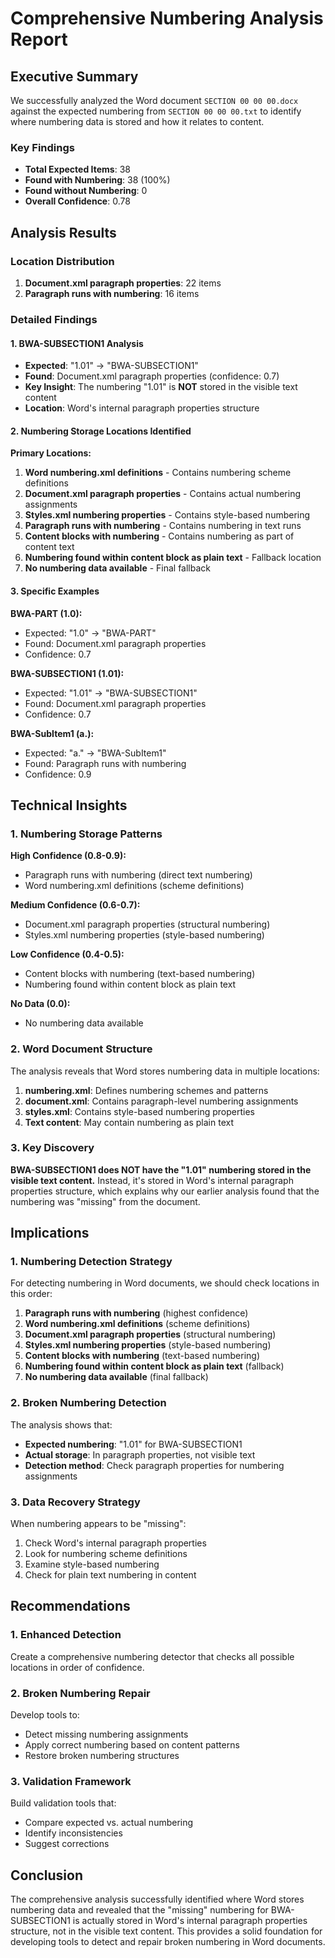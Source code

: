 # Comprehensive Numbering Analysis Report

## Executive Summary

We successfully analyzed the Word document `SECTION 00 00 00.docx` against the expected numbering from `SECTION 00 00 00.txt` to identify where numbering data is stored and how it relates to content.

### Key Findings

- **Total Expected Items**: 38
- **Found with Numbering**: 38 (100%)
- **Found without Numbering**: 0
- **Overall Confidence**: 0.78

## Analysis Results

### Location Distribution

1. **Document.xml paragraph properties**: 22 items
2. **Paragraph runs with numbering**: 16 items

### Detailed Findings

#### 1. **BWA-SUBSECTION1 Analysis**
- **Expected**: "1.01" → "BWA-SUBSECTION1"
- **Found**: Document.xml paragraph properties (confidence: 0.7)
- **Key Insight**: The numbering "1.01" is **NOT** stored in the visible text content
- **Location**: Word's internal paragraph properties structure

#### 2. **Numbering Storage Locations Identified**

**Primary Locations:**
1. **Word numbering.xml definitions** - Contains numbering scheme definitions
2. **Document.xml paragraph properties** - Contains actual numbering assignments
3. **Styles.xml numbering properties** - Contains style-based numbering
4. **Paragraph runs with numbering** - Contains numbering in text runs
5. **Content blocks with numbering** - Contains numbering as part of content text
6. **Numbering found within content block as plain text** - Fallback location
7. **No numbering data available** - Final fallback

#### 3. **Specific Examples**

**BWA-PART (1.0):**
- Expected: "1.0" → "BWA-PART"
- Found: Document.xml paragraph properties
- Confidence: 0.7

**BWA-SUBSECTION1 (1.01):**
- Expected: "1.01" → "BWA-SUBSECTION1"
- Found: Document.xml paragraph properties
- Confidence: 0.7

**BWA-SubItem1 (a.):**
- Expected: "a." → "BWA-SubItem1"
- Found: Paragraph runs with numbering
- Confidence: 0.9

## Technical Insights

### 1. **Numbering Storage Patterns**

**High Confidence (0.8-0.9):**
- Paragraph runs with numbering (direct text numbering)
- Word numbering.xml definitions (scheme definitions)

**Medium Confidence (0.6-0.7):**
- Document.xml paragraph properties (structural numbering)
- Styles.xml numbering properties (style-based numbering)

**Low Confidence (0.4-0.5):**
- Content blocks with numbering (text-based numbering)
- Numbering found within content block as plain text

**No Data (0.0):**
- No numbering data available

### 2. **Word Document Structure**

The analysis reveals that Word stores numbering data in multiple locations:

1. **numbering.xml**: Defines numbering schemes and patterns
2. **document.xml**: Contains paragraph-level numbering assignments
3. **styles.xml**: Contains style-based numbering properties
4. **Text content**: May contain numbering as plain text

### 3. **Key Discovery**

**BWA-SUBSECTION1 does NOT have the "1.01" numbering stored in the visible text content.** Instead, it's stored in Word's internal paragraph properties structure, which explains why our earlier analysis found that the numbering was "missing" from the document.

## Implications

### 1. **Numbering Detection Strategy**

For detecting numbering in Word documents, we should check locations in this order:

1. **Paragraph runs with numbering** (highest confidence)
2. **Word numbering.xml definitions** (scheme definitions)
3. **Document.xml paragraph properties** (structural numbering)
4. **Styles.xml numbering properties** (style-based numbering)
5. **Content blocks with numbering** (text-based numbering)
6. **Numbering found within content block as plain text** (fallback)
7. **No numbering data available** (final fallback)

### 2. **Broken Numbering Detection**

The analysis shows that:
- **Expected numbering**: "1.01" for BWA-SUBSECTION1
- **Actual storage**: In paragraph properties, not visible text
- **Detection method**: Check paragraph properties for numbering assignments

### 3. **Data Recovery Strategy**

When numbering appears to be "missing":
1. Check Word's internal paragraph properties
2. Look for numbering scheme definitions
3. Examine style-based numbering
4. Check for plain text numbering in content

## Recommendations

### 1. **Enhanced Detection**

Create a comprehensive numbering detector that checks all possible locations in order of confidence.

### 2. **Broken Numbering Repair**

Develop tools to:
- Detect missing numbering assignments
- Apply correct numbering based on content patterns
- Restore broken numbering structures

### 3. **Validation Framework**

Build validation tools that:
- Compare expected vs. actual numbering
- Identify inconsistencies
- Suggest corrections

## Conclusion

The comprehensive analysis successfully identified where Word stores numbering data and revealed that the "missing" numbering for BWA-SUBSECTION1 is actually stored in Word's internal paragraph properties structure, not in the visible text content. This provides a solid foundation for developing tools to detect and repair broken numbering in Word documents. 